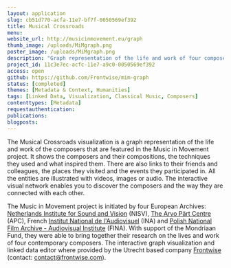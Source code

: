 ```yaml
---
layout: application
slug: cb51d770-acfa-11e7-bf7f-0050569ef392
title: Musical Crossroads
menu: 
website_url: http://musicinmovement.eu/graph
thumb_image: /uploads/MiMgraph.png
poster_image: /uploads/MiMgraph.png
description: "Graph representation of the life and work of four composers"
project_id: 11c3e7ec-acfc-11e7-a9c0-0050569ef392
access: open
github: https://github.com/Frontwise/mim-graph
status: [completed]
themes: [Metadata & Context, Humanities]
tags: [Linked Data, Visualization, Classical Music, Composers]
contenttypes: [Metadata]
requestauthentication: 
publications: 
blogposts: 
---
```


The Musical Crossroads visualization is a graph representation of the life and work of the composers that are featured in the Music in Movement project. It shows the composers and their compositions, the techniques they used and what inspired them. There are also links to their friends and colleagues, the places they visited and the events they participated in. All the entities are illustrated with videos, images or audio. The interactive visual network enables you to discover the composers and the way they are connected with each other.

The Music in Movement project is initiated by four European Archives: [Netherlands Institute for Sound and Vision](https://www.beeldengeluid.nl/) (NISV), [The Arvo Pärt Centre](http://www.arvopart.ee/en/) (APC), French [Institut National de l'Audiovisuel](http://www.institut-national-audiovisuel.fr/) (INA) and [Polish National Film Archive - Audiovisual Institute](http://www.fina.gov.pl/) (FINA). With support of the Mondriaan Fund, they were able to bring together their research on the lives and work of four contemporary composers. The interactive graph visualization and linked data editor where provided by the Utrecht based company [Frontwise](https://www.frontwise.com/) (contact: [contact@frontwise.com](mailto:contact@frontwise.com)).

